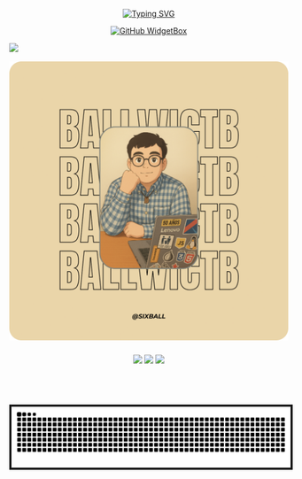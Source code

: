
<div align="center">



  [![Typing SVG](https://readme-typing-svg.demolab.com?font=Fira+Code&size=22&pause=1000&color=FFFFFF&center=true&width=435&lines=I'm+Sixball)](https://github.com/Ballwictb)

<a href="https://privacidad.me/@ballwictb" target="_blank">
        <img src="https://github-widgetbox.vercel.app/api/profile?username=Ballwictb&data=followers,repositories,stars,commits&theme=dark" alt="GitHub WidgetBox" width="90%" height="0%">
    </a>
</div>

![](https://visitcount.itsvg.in/api?id=ballwictb&label=Profile%20Views&color=12&pretty=true)



<a href="https://github.com/Ballwictb" click="{&quot;event_type&quot;:&quot;user_profile.click&quot;,&quot;payload&quot;:{&quot;profile_user_id&quot;:104717038,&quot;target&quot;:&quot;FOLLOW_BUTTON&quot;,&quot;user_id&quot;:166627449,&quot;originating_url&quot;:&quot;https://github.com/Ballwictb&quot;}}"> <img src="./BannerGithubv13_new.png" width="1000"> </a>

<div align="center">


  <!-- 
<img  src="./loading.gif" width="400">
!--> 
</div>

<!-- 
<div align="center">

  <img src="./img/Pepdispara-horizontal.gif">

</div>
!--> 





<!-- <p align="center"> <a href="https://github.com/ryo-ma/github-profile-trophy"><img src="https://github-profile-trophy.vercel.app/?username=ballwictb" alt="ballwictb" /></a> </p>
!-->
<p align="left">
</p>



###

<div align="center">
</div>

###

<!--
<div align="center">
  <img src="https://github-readme-stats.vercel.app/api?username=Ballwictb&hide_title=false&hide_rank=false&show_icons=true&include_all_commits=true&count_private=true&disable_animations=false&theme=bear&locale=en&hide_border=false" height="150" alt="stats graph"  />
  <img src="https://streak-stats.demolab.com?user=Ballwictb&locale=en&mode=daily&theme=bear&hide_border=false&border_radius=5" height="150" alt="streak graph"  />
  <img src="https://github-readme-stats.vercel.app/api/top-langs?username=Ballwictb&locale=en&hide_title=false&layout=compact&card_width=320&langs_count=5&theme=bear&hide_border=false" height="150" alt="languages graph"  />
</div>
!-->

<div align="center">
  
  ![](https://github-profile-summary-cards.vercel.app/api/cards/profile-details?username=Ballwictb&theme=github)
  ![](https://github-profile-summary-cards.vercel.app/api/cards/stats?username=Ballwictb&theme=github)
  ![](http://github-profile-summary-cards.vercel.app/api/cards/productive-time?username=Ballwictb&theme=github&utcOffset=8)
  
  <br>
  <!--
  ![github activity graph](https://github-readme-activity-graph.vercel.app/graph?username=Ballwictb&theme=react)
 !-->
</div>
<br>

###

<div align="center">

<img src="https://raw.githubusercontent.com/Ballwictb/Ballwictb/output/snake.svg" border="4px" alt="Snake animation">

</div>

###

